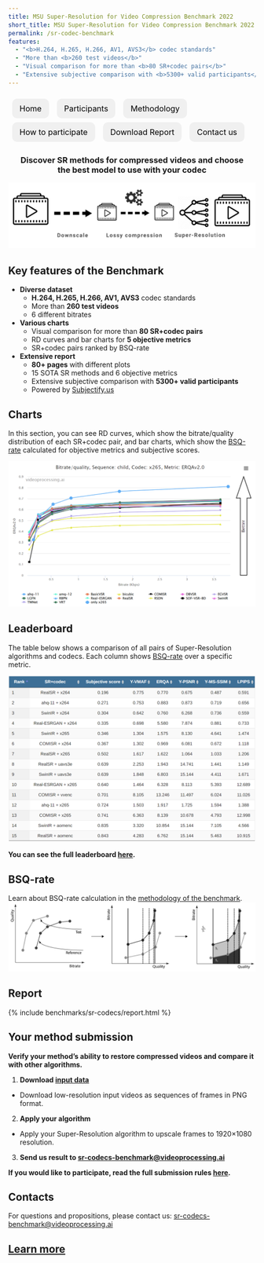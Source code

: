 ```yaml
---
title: MSU Super-Resolution for Video Compression Benchmark 2022
short_title: MSU Super-Resolution for Video Compression Benchmark 2022
permalink: /sr-codec-benchmark
features:
  - "<b>H.264, H.265, H.266, AV1, AVS3</b> codec standards"
  - "More than <b>260 test videos</b>"
  - "Visual comparison for more than <b>80 SR+codec pairs</b>"
  - "Extensive subjective comparison with <b>5300+ valid participants</b>"
---
```



<style>
    .subproject-links {
        display: flex;
        flex-wrap: wrap;
        margin-top: 20px;
    }

    .subproject-links a {
        background-color: #f0f0f0;
        color: black;
        font-size: 16px;
        padding: 10px 15px;

        text-align: center;
        text-decoration: none;

        margin: 4px 8px;
        border-radius: 10px;
    }

    .subproject-links a:hover {
        background-color: #e0e0e0;
        text-decoration: none;
    }

</style>

<div class="subproject-links">
    <a href="/" class="button">Home</a>
    <a href="https://videoprocessing.ai/benchmarks/super-resolution-for-video-compression-participants.html" class="button">Participants</a>
    <a href="https://videoprocessing.ai/benchmarks/super-resolution-for-video-compression-methodology.html" class="button">Methodology</a>
    <a href="https://videoprocessing.ai/benchmarks/super-resolution-for-video-compression.html#participate" class="button">How to participate</a>
    <a href="https://videoprocessing.ai/benchmarks/super-resolution-for-video-compression.html#report" class="button">Download Report</a>
    <a href="#contacts" class="button">Contact us</a>
</div>


<h3 align="center"> Discover SR methods for compressed videos and choose<br>the best model to use with your codec </h3>

<a href="https://videoprocessing.ai/benchmarks/super-resolution-for-video-compression.html"><img src="/assets/img/benchmarks/sr-codecs/pipeline.png"></a>

## Key features of the Benchmark


*   **Diverse dataset**
    * **H.264, H.265, H.266, AV1, AVS3** codec standards
    * More than **260 test videos**
    * 6 different bitrates
*   **Various charts**
    * Visual comparison for more than **80 SR+codec pairs**
    * RD curves and bar charts for **5 objective metrics**
    * SR+codec pairs ranked by BSQ-rate
*   **Extensive report**
    * **80+ pages** with different plots
    * 15 SOTA SR methods and 6 objective metrics
    * Extensive subjective comparison with **5300+ valid participants**
    * Powered by [Subjectify.us](https://www.subjectify.us/)


## Charts
In this section, you can see RD curves, which show the bitrate/quality distribution of each SR+codec pair, and bar charts, which show the [BSQ-rate](https://videoprocessing.ai/benchmarks/super-resolution-for-video-compression-methodology.html#bsq-rate) calculated for objective metrics and subjective scores.

<a href="https://videoprocessing.ai/benchmarks/super-resolution-for-video-compression.html"><img src="/assets/img/benchmarks/sr-codecs/rd-curve.png"></a>

## <span id="leaderboard"></span> Leaderboard

The table below shows a comparison of all pairs of Super-Resolution algorithms and codecs. Each column shows [BSQ-rate](https://videoprocessing.ai/benchmarks/super-resolution-for-video-compression-methodology.html#bsq-rate) over a specific metric. 

<a href="https://videoprocessing.ai/benchmarks/super-resolution-for-video-compression.html"><img src="/assets/img/benchmarks/sr-codecs/leaderboard.png"></a>

**You can see the full leaderboard [here](https://videoprocessing.ai/benchmarks/super-resolution-for-video-compression.html).**

## BSQ-rate
Learn about BSQ-rate calculation in the [methodology of the benchmark](https://videoprocessing.ai/benchmarks/super-resolution-for-video-compression-methodology.html).
<a href="https://videoprocessing.ai/benchmarks/super-resolution-for-video-compression.html"><img src="/assets/img/benchmarks/sr-codecs/bsqrate_calculation.png"></a>


## <span id="report"></span> Report
{% include benchmarks/sr-codecs/report.html %}

## <span id="participate"></span> Your method submission
**Verify your method’s ability to restore compressed videos and compare it with other algorithms.**


1. **Download [input data](https://drive.google.com/file/d/1EBP2O9vZBnYMy8aYSNhhfrcTfv17BFJo/view?usp=sharing)**
* Download low-resolution input videos as sequences of frames in PNG format.

2. **Apply your algorithm**
* Apply your Super-Resolution algorithm to upscale frames to 1920×1080 resolution.

3. **Send us result to  <sr-codecs-benchmark@videoprocessing.ai>**

**If you would like to participate, read the full submission rules [here](https://videoprocessing.ai/benchmarks/super-resolution-for-video-compression.html#participate).**

## Contacts

For questions and propositions, please contact us: <sr-codecs-benchmark@videoprocessing.ai>



## [Learn more](https://videoprocessing.ai/benchmarks/super-resolution-for-video-compression.html)